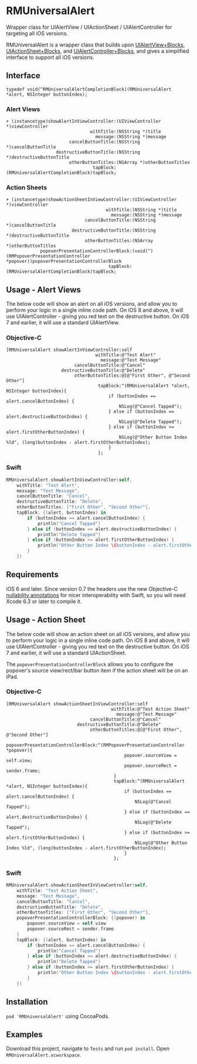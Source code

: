 RMUniversalAlert
================

Wrapper class for UIAlertView / UIActionSheet / UIAlertController for targeting all iOS versions.

RMUniversalAlert is a wrapper class that builds upon [UIAlertView+Blocks](https://github.com/ryanmaxwell/UIAlertView-Blocks), [UIActionSheet+Blocks](https://github.com/ryanmaxwell/UIActionSheet-Blocks), and [UIAlertController+Blocks](https://github.com/ryanmaxwell/UIAlertController-Blocks), and gives a simplified interface to support all iOS versions.

## Interface

```objc
typedef void(^RMUniversalAlertCompletionBlock)(RMUniversalAlert *alert, NSInteger buttonIndex);
```

### Alert Views

```objc
+ (instancetype)showAlertInViewController:(UIViewController *)viewController
                                withTitle:(NSString *)title
                                  message:(NSString *)message
                        cancelButtonTitle:(NSString *)cancelButtonTitle
                   destructiveButtonTitle:(NSString *)destructiveButtonTitle
                        otherButtonTitles:(NSArray *)otherButtonTitles
                                 tapBlock:(RMUniversalAlertCompletionBlock)tapBlock;
```

### Action Sheets

```objc
+ (instancetype)showActionSheetInViewController:(UIViewController *)viewController
                                      withTitle:(NSString *)title
                                        message:(NSString *)message
                              cancelButtonTitle:(NSString *)cancelButtonTitle
                         destructiveButtonTitle:(NSString *)destructiveButtonTitle
                              otherButtonTitles:(NSArray *)otherButtonTitles
             popoverPresentationControllerBlock:(void(^)(RMPopoverPresentationController *popover))popoverPresentationControllerBlock
                                       tapBlock:(RMUniversalAlertCompletionBlock)tapBlock;
```

## Usage - Alert Views

The below code will show an alert on all iOS versions, and allow you to perform your logic in a single inline code path. 
On iOS 8 and above, it will use UIAlertController - giving you red text on the destructive button. On iOS 7 and earlier, it will use a standard UIAlertView.

### Objective-C

```objc
[RMUniversalAlert showAlertInViewController:self
                                  withTitle:@"Test Alert"
                                    message:@"Test Message"
                          cancelButtonTitle:@"Cancel"
                     destructiveButtonTitle:@"Delete"
                          otherButtonTitles:@[@"First Other", @"Second Other"]
                                   tapBlock:^(RMUniversalAlert *alert, NSInteger buttonIndex){
                                       if (buttonIndex == alert.cancelButtonIndex) {
                                           NSLog(@"Cancel Tapped");
                                       } else if (buttonIndex == alert.destructiveButtonIndex) {
                                           NSLog(@"Delete Tapped");
                                       } else if (buttonIndex >= alert.firstOtherButtonIndex) {
                                           NSLog(@"Other Button Index %ld", (long)buttonIndex - alert.firstOtherButtonIndex);
                                       }
                                   };
```

### Swift

```swift
RMUniversalAlert.showAlertInViewController(self,
    withTitle: "Test Alert",
    message: "Test Message",
    cancelButtonTitle: "Cancel",
    destructiveButtonTitle: "Delete",
    otherButtonTitles: ["First Other", "Second Other"],
    tapBlock: {(alert, buttonIndex) in
        if (buttonIndex == alert.cancelButtonIndex) {
            println("Cancel Tapped")
        } else if (buttonIndex == alert.destructiveButtonIndex) {
            println("Delete Tapped")
        } else if (buttonIndex >= alert.firstOtherButtonIndex) {
            println("Other Button Index \(buttonIndex - alert.firstOtherButtonIndex)")
        }
    })
```

## Requirements

iOS 6 and later. Since version 0.7 the headers use the new Objective-C [nullability annotations](https://developer.apple.com/swift/blog/?id=25) for nicer interoperability with Swift, so you will need Xcode 6.3 or later to compile it.

## Usage - Action Sheet

The below code will show an action sheet on all iOS versions, and allow you to perform your logic in a single inline code path. 
On iOS 8 and above, it will use UIAlertController - giving you red text on the destructive button. On iOS 7 and earlier, it will use a standard UIActionSheet.

The `popoverPresentationControllerBlock` allows you to configure the popover's source view/rect/bar button item if the action sheet will be on an iPad. 

### Objective-C

```objc
[RMUniversalAlert showActionSheetInViewController:self
                                        withTitle:@"Test Action Sheet"
                                          message:@"Test Message"
                                cancelButtonTitle:@"Cancel"
                           destructiveButtonTitle:@"Delete"
                                otherButtonTitles:@[@"First Other", @"Second Other"]
               popoverPresentationControllerBlock:^(RMPopoverPresentationController *popover){
                                             popover.sourceView = self.view;
                                             popover.sourceRect = sender.frame;
                                         }
                                         tapBlock:^(RMUniversalAlert *alert, NSInteger buttonIndex){
                                             if (buttonIndex == alert.cancelButtonIndex) {
                                                 NSLog(@"Cancel Tapped");
                                             } else if (buttonIndex == alert.destructiveButtonIndex) {
                                                 NSLog(@"Delete Tapped");
                                             } else if (buttonIndex >= alert.firstOtherButtonIndex) {
                                                 NSLog(@"Other Button Index %ld", (long)buttonIndex - alert.firstOtherButtonIndex);
                                             }
                                         };
```

### Swift

```swift
RMUniversalAlert.showActionSheetInViewController(self,
    withTitle: "Test Action Sheet",
    message: "Test Message",
    cancelButtonTitle: "Cancel",
    destructiveButtonTitle: "Delete",
    otherButtonTitles: ["First Other", "Second Other"],
    popoverPresentationControllerBlock: {(popover) in
        popover.sourceView = self.view
        popover.sourceRect = sender.frame
    }
    tapBlock: {(alert, buttonIndex) in
        if (buttonIndex == alert.cancelButtonIndex) {
            println("Cancel Tapped")
        } else if (buttonIndex == alert.destructiveButtonIndex) {
            println("Delete Tapped")
        } else if (buttonIndex >= alert.firstOtherButtonIndex) {
            println("Other Button Index \(buttonIndex - alert.firstOtherButtonIndex)")
        }
    })
```

## Installation

`pod 'RMUniversalAlert'` using CocoaPods.

## Examples

Download this project, navigate to `Tests` and run `pod install`. Open `RMUniversalAlert.xcworkspace`. 
